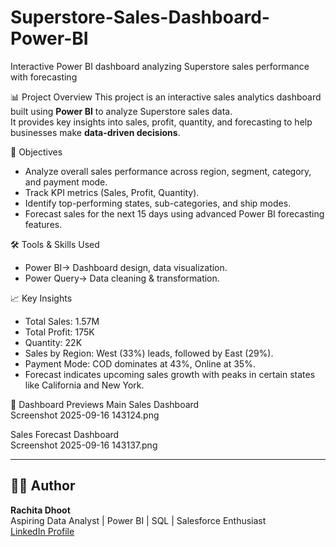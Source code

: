 # Superstore-Sales-Dashboard-Power-BI
Interactive Power BI dashboard analyzing Superstore sales performance with forecasting


📊 Project Overview
This project is an interactive sales analytics dashboard built using **Power BI** to analyze Superstore sales data.  
It provides key insights into sales, profit, quantity, and forecasting to help businesses make **data-driven decisions**.  

🎯 Objectives
- Analyze overall sales performance across region, segment, category, and payment mode.  
- Track KPI metrics (Sales, Profit, Quantity).  
- Identify top-performing states, sub-categories, and ship modes.  
- Forecast sales for the next 15 days using advanced Power BI forecasting features.  

🛠 Tools & Skills Used
- Power BI→ Dashboard design, data visualization.  
- Power Query→ Data cleaning & transformation.    

📈 Key Insights
- Total Sales: 1.57M 
- Total Profit: 175K  
- Quantity: 22K 
- Sales by Region: West (33%) leads, followed by East (29%).  
- Payment Mode: COD dominates at 43%, Online at 35%.  
- Forecast indicates upcoming sales growth with peaks in certain states like California and New York.  

📸 Dashboard Previews
Main Sales Dashboard  
Screenshot 2025-09-16 143124.png

 Sales Forecast Dashboard  
 Screenshot 2025-09-16 143137.png


---

## 👩‍💻 Author
**Rachita Dhoot**  
Aspiring Data Analyst | Power BI | SQL | Salesforce Enthusiast  
[LinkedIn Profile](https://www.linkedin.com/in/rachitadhoot)  
